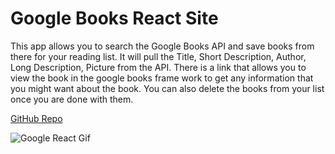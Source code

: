 # Google Books React Site

This app allows you to search the Google Books API and save books from there for your reading list. It will pull the Title, Short Description, Author, Long Description, Picture from the API. There is a link that allows you to view the book in the google books frame work to get any information that you might want about the book. You can also delete the books from your list once you are done with them. 

[GitHub Repo](https://github.com/cloudflying87/googleBooks)


![Google React Gif](GoogleBooksReactSearch.gif)